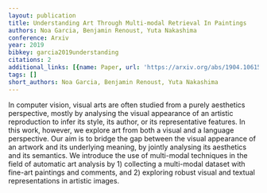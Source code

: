 ```yaml
---
layout: publication
title: Understanding Art Through Multi-modal Retrieval In Paintings
authors: Noa Garcia, Benjamin Renoust, Yuta Nakashima
conference: Arxiv
year: 2019
bibkey: garcia2019understanding
citations: 2
additional_links: [{name: Paper, url: 'https://arxiv.org/abs/1904.10615'}]
tags: []
short_authors: Noa Garcia, Benjamin Renoust, Yuta Nakashima
---
```

In computer vision, visual arts are often studied from a purely aesthetics
perspective, mostly by analysing the visual appearance of an artistic
reproduction to infer its style, its author, or its representative features. In
this work, however, we explore art from both a visual and a language
perspective. Our aim is to bridge the gap between the visual appearance of an
artwork and its underlying meaning, by jointly analysing its aesthetics and its
semantics. We introduce the use of multi-modal techniques in the field of
automatic art analysis by 1) collecting a multi-modal dataset with fine-art
paintings and comments, and 2) exploring robust visual and textual
representations in artistic images.
